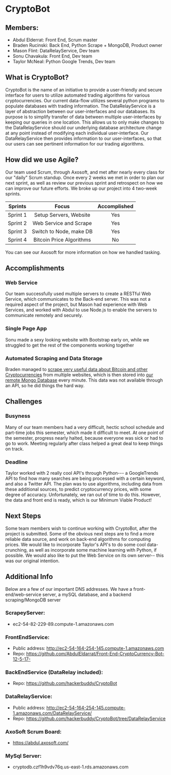 # CryptoBot

## Members:
- Abdul Elderrat: Front End, Scrum master 
- Braden Rucinski: Back End, Python Scrape + MongoDB, Product owner 
- Mason Flint: DataRelayService, Dev team
- Sonu Chavakula: Front End, Dev team
- Taylor McNeal: Python Google Trends, Dev team

## What is CryptoBot?
CryptoBot is the name of an initiative to provide a user-friendly and secure interface for users to utilize automated trading algorithms for various cryptocurrencies.  Our current data-flow utilizes several python programs to populate databases with trading information.  The DataRelayService is a layer of abstraction between our user-interfaces and our databases.  Its purpose is to simplify transfer of data between multiple user-interfaces by keeping our queries in one location.  This allows us to only make changes to the DataRelayService should our underlying database architecture change at any point instead of modifying each individual user-interface.  Our DataRelayService then provides information to our user-interfaces, so that our users can see pertinent information for our trading algorithms.

## How did we use Agile?
Our team used Scrum, through Axosoft, and met after nearly every class for our "daily" Scrum standup. Once every 2 weeks we met in order to plan our next sprint, as well as review our previous sprint and retrospect on how we can improve our future efforts. We broke up our project into 4 two-week sprints. 

| Sprints       | Focus                   | Accomplished |
| ------------- |:----------------------: |:------------:|
| Sprint 1      | Setup Servers, Website  |     Yes      |
| Sprint 2      | Web Service and Scrape  |     Yes      |
| Sprint 3      | Switch to Node, make DB |     Yes      |
| Sprint 4      | Bitcoin Price Algorithms|     No       |


You can see our Axosoft for more information on how we handled tasking.


## Accomplishments
### Web Service
Our team successfully used multiple servers to create a RESTful Web Service, which communicates to the Back-end server. This was not a required aspect of the project, but Mason had experience with Web Services, and worked with Abdul to use Node.js to enable the servers to communicate remotely and securely.
### Single Page App
Sonu made a sexy looking website with Bootstrap early on, while we struggled to get the rest of the components working together
### Automated Scraping and Data Storage
Braden managed to [scrape very useful data about Bitcoin and other Cryptocurrencies](https://github.com/hackerbuddy/CryptoBot/tree/master/scrapeAndPostToMongo) from multiple websites, which is then stored into [our remote Mongo Database](https://github.com/hackerbuddy/CryptoBot/tree/master/mongoDB%20info) every minute. This data was not available through an API, so he did things the hard way. 
## Challenges
### Busyness
Many of our team members had a very difficult, hectic school schedule and part-time jobs this semester,  which made it difficult to meet. At one point of the semester, progress nearly halted, because everyone was sick or had to go to work. Meeting regularly after class helped a great deal to keep things on track.
### Deadline
Taylor worked with 2 really cool API's through Python--- a GoogleTrends API to find how many searches are being processed with a certain keyword, and also a Twitter API. The plan was to use algorithms, including data from these additional sources, to predict cryptocurrency prices, with some degree of accuracy. Unfortunately, we ran out of time to do this. However, the data and front end is ready, which is our Minimum Viable Product!
## Next Steps
Some team members wish to continue working with CryptoBot, after the project is submitted. Some of the obvious next steps are to find a more reliable data source, and work on back-end algorithms for computing prices. We would like to incorporate Taylor's API's to do some cool data-crunching, as well as incorporate some machine learning with Python, if possible. We would also like to put the Web Service on its own server-- this was our original intention.
## Additional Info
Below are a few of our important DNS addresses. We have a front-end/web-service server, a mySQL database, and a backend scraping/MongoDB server

### ScrapeyServer: 
- ec2-54-82-229-89.compute-1.amazonaws.com
### FrontEndService: 
- Public address: http://ec2-54-164-254-145.compute-1.amazonaws.com
- Repo: https://github.com/AbdulEldarrat/Front-End-CryptoCurrency-Bot-12-5-17-
### BackEndService (DataRelay included):
- Repo: https://github.com/hackerbuddy/CryptoBot
### DataRelayService: 
- Public address: http://ec2-54-164-254-145.compute-1.amazonaws.com/DataRelayService/
- Repo: https://github.com/hackerbuddy/CryptoBot/tree/DataRelayService
### AxoSoft Scrum Board:
- https://abdul.axosoft.com/
### MySql Server: 
- cryptodb.czf1h9vdv76q.us-east-1.rds.amazonaws.com 

